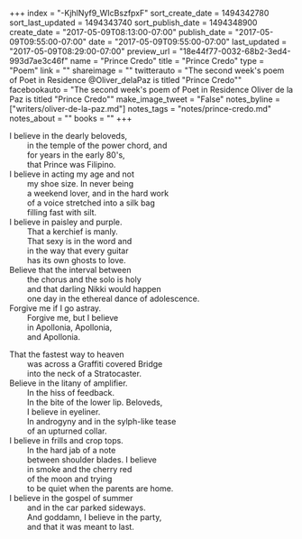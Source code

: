 +++
index = "-KjhlNyf9_WIcBszfpxF"
sort_create_date = 1494342780
sort_last_updated = 1494343740
sort_publish_date = 1494348900
create_date = "2017-05-09T08:13:00-07:00"
publish_date = "2017-05-09T09:55:00-07:00"
date = "2017-05-09T09:55:00-07:00"
last_updated = "2017-05-09T08:29:00-07:00"
preview_url = "18e44f77-0032-68b2-3ed4-993d7ae3c46f"
name = "Prince Credo"
title = "Prince Credo"
type = "Poem"
link = ""
shareimage = ""
twitterauto = "The second week's poem of Poet in Residence @Oliver_delaPaz is titled \"Prince Credo\""
facebookauto = "The second week's poem of Poet in Residence Oliver de la Paz is titled \"Prince Credo\""
make_image_tweet = "False"
notes_byline = ["writers/oliver-de-la-paz.md"]
notes_tags = "notes/prince-credo.md"
notes_about = ""
books = ""
+++
<p>
I believe in the dearly beloveds,<br>
&nbsp;&nbsp;&nbsp;&nbsp;&nbsp;&nbsp;&nbsp;&nbsp;in the temple of the power chord, and<br>
&nbsp;&nbsp;&nbsp;&nbsp;&nbsp;&nbsp;&nbsp;&nbsp;for years in the early 80's,<br>
&nbsp;&nbsp;&nbsp;&nbsp;&nbsp;&nbsp;&nbsp;&nbsp;that Prince was Filipino.<br>
I believe in acting my age and not<br>
&nbsp;&nbsp;&nbsp;&nbsp;&nbsp;&nbsp;&nbsp;&nbsp;my shoe size. In never being<br>
&nbsp;&nbsp;&nbsp;&nbsp;&nbsp;&nbsp;&nbsp;&nbsp;a weekend lover, and in the hard work<br>
&nbsp;&nbsp;&nbsp;&nbsp;&nbsp;&nbsp;&nbsp;&nbsp;of a voice stretched into a silk bag<br>
&nbsp;&nbsp;&nbsp;&nbsp;&nbsp;&nbsp;&nbsp;&nbsp;filling fast with silt.<br>
I believe in paisley and purple.<br>
&nbsp;&nbsp;&nbsp;&nbsp;&nbsp;&nbsp;&nbsp;&nbsp;That a kerchief is manly.<br>
&nbsp;&nbsp;&nbsp;&nbsp;&nbsp;&nbsp;&nbsp;&nbsp;That sexy is in the word and<br>
&nbsp;&nbsp;&nbsp;&nbsp;&nbsp;&nbsp;&nbsp;&nbsp;in the way that every guitar<br>
&nbsp;&nbsp;&nbsp;&nbsp;&nbsp;&nbsp;&nbsp;&nbsp;has its own ghosts to love.<br>
Believe that the interval between<br>
&nbsp;&nbsp;&nbsp;&nbsp;&nbsp;&nbsp;&nbsp;&nbsp;the chorus and the solo is holy<br>
&nbsp;&nbsp;&nbsp;&nbsp;&nbsp;&nbsp;&nbsp;&nbsp;and that darling Nikki would happen<br>
&nbsp;&nbsp;&nbsp;&nbsp;&nbsp;&nbsp;&nbsp;&nbsp;one day in the ethereal dance of adolescence.<br>
Forgive me if I go astray.<br>
&nbsp;&nbsp;&nbsp;&nbsp;&nbsp;&nbsp;&nbsp;&nbsp;Forgive me, but I believe<br>
&nbsp;&nbsp;&nbsp;&nbsp;&nbsp;&nbsp;&nbsp;&nbsp;in Apollonia, Apollonia,<br>
&nbsp;&nbsp;&nbsp;&nbsp;&nbsp;&nbsp;&nbsp;&nbsp;and Apollonia.</p>
<p>That the fastest way to heaven<br>
&nbsp;&nbsp;&nbsp;&nbsp;&nbsp;&nbsp;&nbsp;&nbsp;was across a Graffiti covered Bridge<br>
&nbsp;&nbsp;&nbsp;&nbsp;&nbsp;&nbsp;&nbsp;&nbsp;into the neck of a Stratocaster.<br>
Believe in the litany of amplifier.<br>
&nbsp;&nbsp;&nbsp;&nbsp;&nbsp;&nbsp;&nbsp;&nbsp;In the hiss of feedback.<br>
&nbsp;&nbsp;&nbsp;&nbsp;&nbsp;&nbsp;&nbsp;&nbsp;In the bite of the lower lip. Beloveds,<br>
&nbsp;&nbsp;&nbsp;&nbsp;&nbsp;&nbsp;&nbsp;&nbsp;I believe in eyeliner.<br>
&nbsp;&nbsp;&nbsp;&nbsp;&nbsp;&nbsp;&nbsp;&nbsp;In androgyny and in the sylph-like tease<br>
&nbsp;&nbsp;&nbsp;&nbsp;&nbsp;&nbsp;&nbsp;&nbsp;of an upturned collar.<br>
I believe in frills and crop tops.<br>
&nbsp;&nbsp;&nbsp;&nbsp;&nbsp;&nbsp;&nbsp;&nbsp;In the hard jab of a note<br>
&nbsp;&nbsp;&nbsp;&nbsp;&nbsp;&nbsp;&nbsp;&nbsp;between shoulder blades. I believe<br>
&nbsp;&nbsp;&nbsp;&nbsp;&nbsp;&nbsp;&nbsp;&nbsp;in smoke and the cherry red<br>
&nbsp;&nbsp;&nbsp;&nbsp;&nbsp;&nbsp;&nbsp;&nbsp;of the moon and trying<br>
&nbsp;&nbsp;&nbsp;&nbsp;&nbsp;&nbsp;&nbsp;&nbsp;to be quiet when the parents are home.<br>
I believe in the gospel of summer<br>
&nbsp;&nbsp;&nbsp;&nbsp;&nbsp;&nbsp;&nbsp;&nbsp;and in the car parked sideways.<br>
&nbsp;&nbsp;&nbsp;&nbsp;&nbsp;&nbsp;&nbsp;&nbsp;And goddamn, I believe in the party,<br>
&nbsp;&nbsp;&nbsp;&nbsp;&nbsp;&nbsp;&nbsp;&nbsp;and that it was meant to last.</p>